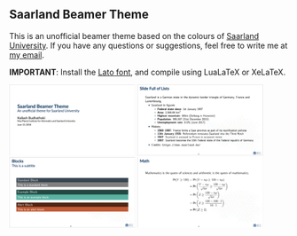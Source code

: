 Saarland Beamer Theme
---------------------
This is an unofficial beamer theme based on the colours of [Saarland University][sic-link]. If you have any questions or suggestions, feel free to write me at [my email](mailto:kailash.buki@gmail.com).

**IMPORTANT**: Install the [Lato font][lato-font-link], and compile using LuaLaTeX or XeLaTeX. 


<div style="float:left">
  <img src="images/sshot1.png" width="45%" border=0>
  <img src="images/sshot2.png" width="45%" border=0>
  <img src="images/sshot3.png" width="45%" border=0>
  <img src="images/sshot4.png" width="45%" border=0>
</div>

[sic-link]: https://saarland-informatics-campus.de/
[lato-font-link]: https://fonts.google.com/specimen/Lato
